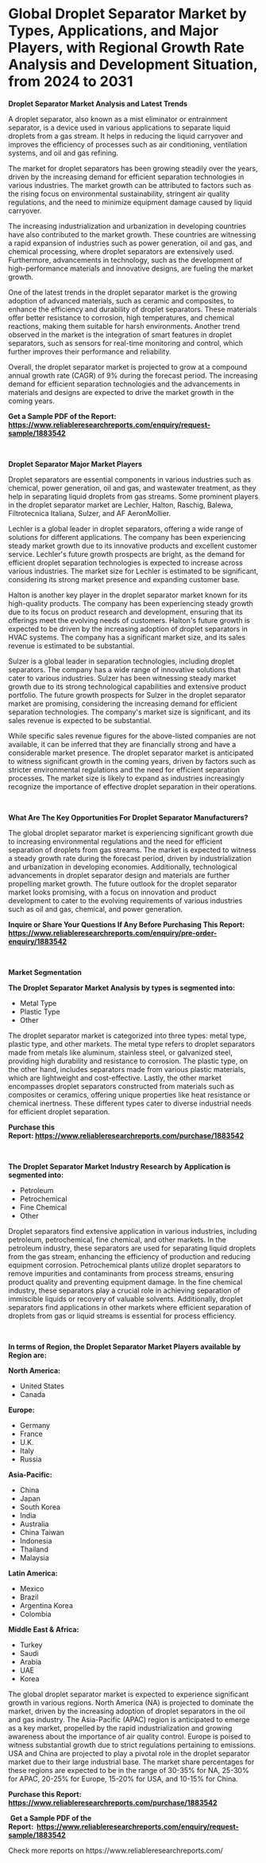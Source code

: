 <p><h1>Global Droplet Separator Market by Types, Applications, and Major Players, with Regional Growth Rate Analysis and Development Situation, from 2024 to 2031</h1></p><p><strong>Droplet Separator Market Analysis and Latest Trends</strong></p>
<p><p>A droplet separator, also known as a mist eliminator or entrainment separator, is a device used in various applications to separate liquid droplets from a gas stream. It helps in reducing the liquid carryover and improves the efficiency of processes such as air conditioning, ventilation systems, and oil and gas refining.</p><p>The market for droplet separators has been growing steadily over the years, driven by the increasing demand for efficient separation technologies in various industries. The market growth can be attributed to factors such as the rising focus on environmental sustainability, stringent air quality regulations, and the need to minimize equipment damage caused by liquid carryover.</p><p>The increasing industrialization and urbanization in developing countries have also contributed to the market growth. These countries are witnessing a rapid expansion of industries such as power generation, oil and gas, and chemical processing, where droplet separators are extensively used. Furthermore, advancements in technology, such as the development of high-performance materials and innovative designs, are fueling the market growth.</p><p>One of the latest trends in the droplet separator market is the growing adoption of advanced materials, such as ceramic and composites, to enhance the efficiency and durability of droplet separators. These materials offer better resistance to corrosion, high temperatures, and chemical reactions, making them suitable for harsh environments. Another trend observed in the market is the integration of smart features in droplet separators, such as sensors for real-time monitoring and control, which further improves their performance and reliability.</p><p>Overall, the droplet separator market is projected to grow at a compound annual growth rate (CAGR) of 9% during the forecast period. The increasing demand for efficient separation technologies and the advancements in materials and designs are expected to drive the market growth in the coming years.</p></p>
<p><strong>Get a Sample PDF of the Report:&nbsp; <a href="https://www.reliableresearchreports.com/enquiry/request-sample/1883542">https://www.reliableresearchreports.com/enquiry/request-sample/1883542</a></strong></p>
<p>&nbsp;</p>
<p><strong>Droplet Separator Major Market Players</strong></p>
<p><p>Droplet separators are essential components in various industries such as chemical, power generation, oil and gas, and wastewater treatment, as they help in separating liquid droplets from gas streams. Some prominent players in the droplet separator market are Lechler, Halton, Raschig, Balewa, Filtrotecnica Italiana, Sulzer, and AF AeronMollier.</p><p>Lechler is a global leader in droplet separators, offering a wide range of solutions for different applications. The company has been experiencing steady market growth due to its innovative products and excellent customer service. Lechler's future growth prospects are bright, as the demand for efficient droplet separation technologies is expected to increase across various industries. The market size for Lechler is estimated to be significant, considering its strong market presence and expanding customer base.</p><p>Halton is another key player in the droplet separator market known for its high-quality products. The company has been experiencing steady growth due to its focus on product research and development, ensuring that its offerings meet the evolving needs of customers. Halton's future growth is expected to be driven by the increasing adoption of droplet separators in HVAC systems. The company has a significant market size, and its sales revenue is estimated to be substantial.</p><p>Sulzer is a global leader in separation technologies, including droplet separators. The company has a wide range of innovative solutions that cater to various industries. Sulzer has been witnessing steady market growth due to its strong technological capabilities and extensive product portfolio. The future growth prospects for Sulzer in the droplet separator market are promising, considering the increasing demand for efficient separation technologies. The company's market size is significant, and its sales revenue is expected to be substantial.</p><p>While specific sales revenue figures for the above-listed companies are not available, it can be inferred that they are financially strong and have a considerable market presence. The droplet separator market is anticipated to witness significant growth in the coming years, driven by factors such as stricter environmental regulations and the need for efficient separation processes. The market size is likely to expand as industries increasingly recognize the importance of effective droplet separation in their operations.</p></p>
<p>&nbsp;</p>
<p><strong>What Are The Key Opportunities For Droplet Separator Manufacturers?</strong></p>
<p><p>The global droplet separator market is experiencing significant growth due to increasing environmental regulations and the need for efficient separation of droplets from gas streams. The market is expected to witness a steady growth rate during the forecast period, driven by industrialization and urbanization in developing economies. Additionally, technological advancements in droplet separator design and materials are further propelling market growth. The future outlook for the droplet separator market looks promising, with a focus on innovation and product development to cater to the evolving requirements of various industries such as oil and gas, chemical, and power generation.</p></p>
<p><strong>Inquire or Share Your Questions If Any Before Purchasing This Report: <a href="https://www.reliableresearchreports.com/enquiry/pre-order-enquiry/1883542">https://www.reliableresearchreports.com/enquiry/pre-order-enquiry/1883542</a></strong></p>
<p>&nbsp;</p>
<p><strong>Market Segmentation</strong></p>
<p><strong>The Droplet Separator Market Analysis by types is segmented into:</strong></p>
<p><ul><li>Metal Type</li><li>Plastic Type</li><li>Other</li></ul></p>
<p><p>The droplet separator market is categorized into three types: metal type, plastic type, and other markets. The metal type refers to droplet separators made from metals like aluminum, stainless steel, or galvanized steel, providing high durability and resistance to corrosion. The plastic type, on the other hand, includes separators made from various plastic materials, which are lightweight and cost-effective. Lastly, the other market encompasses droplet separators constructed from materials such as composites or ceramics, offering unique properties like heat resistance or chemical inertness. These different types cater to diverse industrial needs for efficient droplet separation.</p></p>
<p><strong>Purchase this Report:&nbsp;<a href="https://www.reliableresearchreports.com/purchase/1883542">https://www.reliableresearchreports.com/purchase/1883542</a></strong></p>
<p>&nbsp;</p>
<p><strong>The Droplet Separator Market Industry Research by Application is segmented into:</strong></p>
<p><ul><li>Petroleum</li><li>Petrochemical</li><li>Fine Chemical</li><li>Other</li></ul></p>
<p><p>Droplet separators find extensive application in various industries, including petroleum, petrochemical, fine chemical, and other markets. In the petroleum industry, these separators are used for separating liquid droplets from the gas stream, enhancing the efficiency of production and reducing equipment corrosion. Petrochemical plants utilize droplet separators to remove impurities and contaminants from process streams, ensuring product quality and preventing equipment damage. In the fine chemical industry, these separators play a crucial role in achieving separation of immiscible liquids or recovery of valuable solvents. Additionally, droplet separators find applications in other markets where efficient separation of droplets from gas or liquid streams is essential for process efficiency.</p></p>
<p>&nbsp;</p>
<p><strong>In terms of Region, the Droplet Separator Market Players available by Region are:</strong></p>
<p>
    <p> <strong> North America: </strong>
        <ul>
            <li>United States</li>
            <li>Canada</li>
        </ul>
        </p> 
    <p> <strong> Europe: </strong>
        <ul>
            <li>Germany</li>
            <li>France</li>
            <li>U.K.</li>
            <li>Italy</li>
            <li>Russia</li>
        </ul>
        </p> 
    <p> <strong> Asia-Pacific: </strong>
        <ul>
            <li>China</li>
            <li>Japan</li>
            <li>South Korea</li>
            <li>India</li>
            <li>Australia</li>
            <li>China Taiwan</li>
            <li>Indonesia</li>
            <li>Thailand</li>
            <li>Malaysia</li>
        </ul>
        </p> 
    <p> <strong> Latin America: </strong>
        <ul>
            <li>Mexico</li>
            <li>Brazil</li>
            <li>Argentina Korea</li>
            <li>Colombia</li>
        </ul>
        </p> 
    <p> <strong> Middle East & Africa: </strong>
        <ul>
            <li>Turkey</li>
            <li>Saudi</li>
            <li>Arabia</li>
            <li>UAE</li>
            <li>Korea</li>
        </ul>
    </p>
    </p>
<p><p>The global droplet separator market is expected to experience significant growth in various regions. North America (NA) is projected to dominate the market, driven by the increasing adoption of droplet separators in the oil and gas industry. The Asia-Pacific (APAC) region is anticipated to emerge as a key market, propelled by the rapid industrialization and growing awareness about the importance of air quality control. Europe is poised to witness substantial growth due to strict regulations pertaining to emissions. USA and China are projected to play a pivotal role in the droplet separator market due to their large industrial base. The market share percentages for these regions are expected to be in the range of 30-35% for NA, 25-30% for APAC, 20-25% for Europe, 15-20% for USA, and 10-15% for China.</p></p>
<p><strong>Purchase this Report: <a href="https://www.reliableresearchreports.com/purchase/1883542">https://www.reliableresearchreports.com/purchase/1883542</a></strong></p>
<p>&nbsp;<strong>Get a Sample PDF of the Report:&nbsp;&nbsp;<a href="https://www.reliableresearchreports.com/enquiry/request-sample/1883542">https://www.reliableresearchreports.com/enquiry/request-sample/1883542</a></strong></p>
<p><strong></strong></p>
<p>Check more reports on https://www.reliableresearchreports.com/</p>